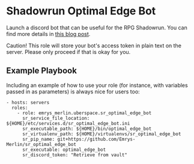 Shadowrun Optimal Edge Bot
==========================

Launch a discord bot that can be useful for the RPG Shadowrun. You can find more details in [this blog post](https://timjadler.de/blog-posts/shadowrun-optimal-edge).

Caution! This role will store your bot's access token in plain text on the server. Please only proceed if that is okay for you.

Example Playbook
----------------

Including an example of how to use your role (for instance, with variables passed in as parameters) is always nice for users too:

    - hosts: servers
      roles:
        - role: emrys_merlin.uberspace.sr_optimal_edge_bot
          sr_service_file_location: ${HOME}/etc/services.d/sr_optimal_edge_bot.ini
          sr_executable_path: ${HOME}/bin/optimal_edge_bot
          sr_virtualenv_path: ${HOME}/virtualenvs/sr_optimal_edge_bot
          sr_pip_name: git+https://github.com/Emrys-Merlin/sr_optimal_edge_bot
          sr_executable: optimal_edge_bot
          sr_discord_token: "Retrieve from vault"
